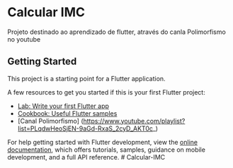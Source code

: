 # Calcular IMC

Projeto destinado ao aprendizado de flutter, através do canla Polimorfismo no youtube

## Getting Started

This project is a starting point for a Flutter application.

A few resources to get you started if this is your first Flutter project:

- [Lab: Write your first Flutter app](https://docs.flutter.dev/get-started/codelab)
- [Cookbook: Useful Flutter samples](https://docs.flutter.dev/cookbook)
- [Canal Polimorfismo] (https://www.youtube.com/playlist?list=PLqdwHeoSjEN-9aGd-RxaS_2cyD_AKT0c_)

For help getting started with Flutter development, view the
[online documentation](https://docs.flutter.dev/), which offers tutorials,
samples, guidance on mobile development, and a full API reference.
#   C a l c u l a r - I M C 
 
 